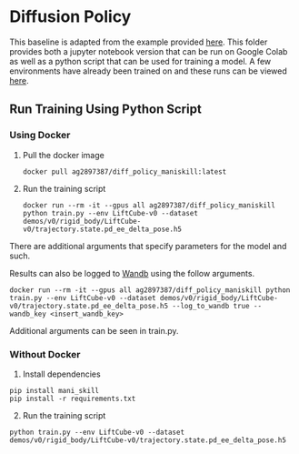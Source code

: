 # Diffusion Policy

This baseline is adapted from the example provided [here](https://colab.research.google.com/drive/1gxdkgRVfM55zihY9TFLja97cSVZOZq2B). This folder provides both a jupyter notebook version that can be run on Google Colab as well as a python script that can be used for training a model. A few environments have already been trained on and these runs can be viewed [here](https://wandb.ai/ag115115/diffusion-policy).

## Run Training Using Python Script

### Using Docker

1. Pull the docker image

   `docker pull ag2897387/diff_policy_maniskill:latest`

2. Run the training script

   `docker run --rm -it --gpus all ag2897387/diff_policy_maniskill python train.py --env LiftCube-v0 --dataset demos/v0/rigid_body/LiftCube-v0/trajectory.state.pd_ee_delta_pose.h5`

There are additional arguments that specify parameters for the model and such.

Results can also be logged to [Wandb](https://wandb.ai/) using the follow arguments.

`docker run --rm -it --gpus all ag2897387/diff_policy_maniskill python train.py --env LiftCube-v0 --dataset demos/v0/rigid_body/LiftCube-v0/trajectory.state.pd_ee_delta_pose.h5 --log_to_wandb true --wandb_key <insert_wandb_key>`

Additional arguments can be seen in train.py.

### Without Docker

1. Install dependencies

```
pip install mani_skill
pip install -r requirements.txt
```

2. Run the training script

```
python train.py --env LiftCube-v0 --dataset demos/v0/rigid_body/LiftCube-v0/trajectory.state.pd_ee_delta_pose.h5
```
